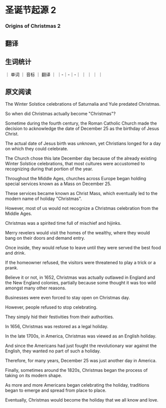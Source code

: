 # 圣诞节起源 2
### Origins of Christmas 2

## 翻译

## 生词统计
｜ 单词 ｜ 音标 ｜ 翻译 ｜
｜-｜-｜-｜
｜  ｜  ｜  ｜

## 原文阅读
The Winter Solstice celebrations of Saturnalia and Yule predated Christmas.

So when did Christmas actually become "Christmas"?

Sometime during the fourth century, the Roman Catholic Church made the decision to acknowledge the date of December 25 as the birthday of Jesus Christ.

The actual date of Jesus birth was unknown, yet Christians longed for a day on which they could celebrate.

The Church chose this late December day because of the already existing Winter Solstice celebrations, that most cultures were accustomed to recognizing during that portion of the year.

Throughout the Middle Ages, churches across Europe began holding special services known as a Mass on December 25.

These services became known as Christ Mass, which eventually led to the modern name of holiday "Christmas".

However, most of us would not recognize a Christmas celebration from the Middle Ages.

Christmas was a spirited time full of mischief and hijinks.

Merry revelers would visit the homes of the wealthy, where they would bang on their doors and demand entry.

Once inside, they would refuse to leave until they were served the best food and drink.

If the homeowner refused, the visitors were threatened to play a trick or a prank.

Believe it or not, in 1652, Christmas was actually outlawed in England and the New England colonies, partially because some thought it was too wild amongst many other reasons.

Businesses were even forced to stay open on Christmas day.

However, people refused to stop celebrating.

They simply hid their festivities from their authorities.

In 1656, Christmas was restored as a legal holiday.

In the late 1700s, in America, Christmas was viewed as an English holiday.

And since the Americans had just fought the revolutionary war against the English, they wanted no part of such a holiday.

Therefore, for many years, December 25 was just another day in America.

Finally, sometimes around the 1820s, Christmas began the process of taking on its modern shape.

As more and more Americans began celebrating the holiday, traditions began to emerge and spread from place to place.

Eventually, Christmas would become the holiday that we all know and love.

<src-rtyAudio :src="'https://rtyxmd.gitee.io/rtyresources2019/2019-September/Origins of Christmas 2.mp3'"></src-rtyAudio>